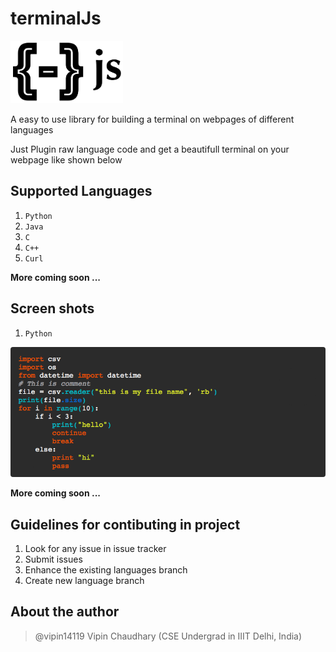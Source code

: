 # terminalJs
<img src="/terminalJs_icon.png" height="100px" width="180px">

A easy to use library for building a terminal on webpages of different languages

Just Plugin raw language code and get a beautifull terminal on your webpage like shown below

## Supported Languages
1. `Python`
2. `Java`
3. `C`
4. `C++`
5. `Curl`

**More coming soon ...**

## Screen shots
1. `Python`

<img src="/python-terminal.png" style="border-radius: 4px">

**More coming soon ...**

## Guidelines for contibuting in project
1. Look for any issue in issue tracker
2. Submit issues
3. Enhance the existing languages branch
4. Create new language branch

## About the author
> @vipin14119 Vipin Chaudhary (CSE Undergrad in IIIT Delhi, India)

